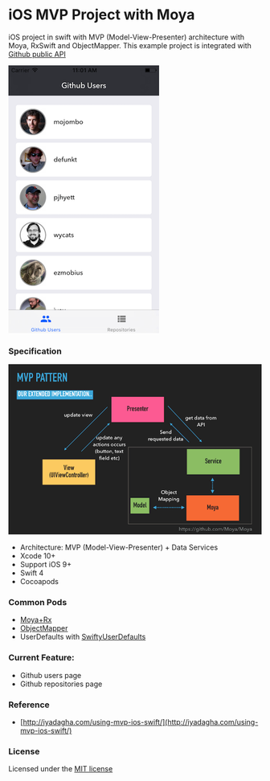 # iOS MVP Project with Moya
iOS project in swift with MVP (Model-View-Presenter) architecture with Moya, RxSwift and ObjectMapper. This example project is integrated with [Github public API](https://developer.github.com/v3/)

![screenshot](screenshot.png)

### Specification

![screenshot](pattern.png)

- Architecture: MVP (Model-View-Presenter) + Data Services
- Xcode 10+
- Support iOS 9+
- Swift 4
- Cocoapods

### Common Pods
- [Moya+Rx](https://github.com/Moya/Moya)
- [ObjectMapper](https://github.com/Hearst-DD/ObjectMapper)
- UserDefaults with [SwiftyUserDefaults](https://github.com/radex/SwiftyUserDefaults)

### Current Feature:
- Github users page
- Github repositories page

### Reference
- [http://iyadagha.com/using-mvp-ios-swift/](http://iyadagha.com/using-mvp-ios-swift/)

### License
Licensed under the [MIT license](http://opensource.org/licenses/MIT)
